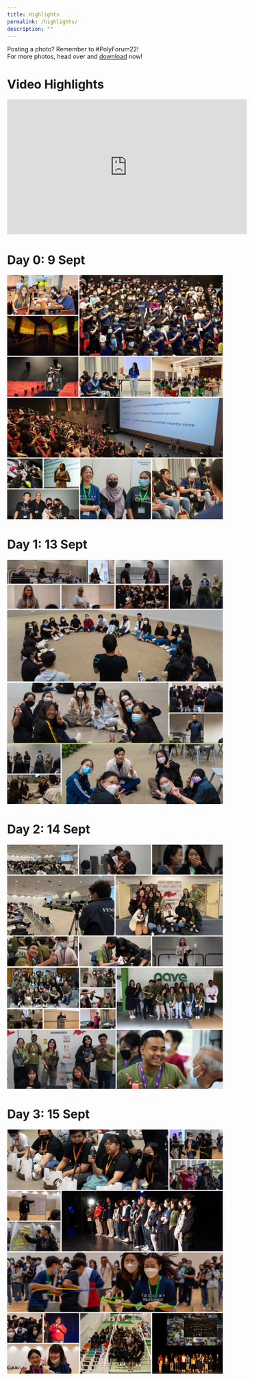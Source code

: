 ```yaml
---
title: Highlights
permalink: /highlights/
description: ""
---
```

Posting a photo? Remember to #PolyForum22! <br> 
For more photos, head over and [download](https://for.edu.sg/pf2022-photos) now!

# Video Highlights
<div>
<iframe width="560" height="315" src="https://www.youtube.com/embed/V72Qh09gUnI" title="YouTube video player" frameborder="0" allow="accelerometer; autoplay; clipboard-write; encrypted-media; gyroscope; picture-in-picture" allowfullscreen></iframe>  
	</div>

# Day 0: 9 Sept

![](/images/Day0-1.png)
<br>
![](/images/Day0-2.png)
# Day 1: 13 Sept
![](/images/Day1-3.png)
<br>
![](/images/Day1-2.png)

# Day 2: 14 Sept
![](/images/Highlightsday2.png)
<br>
![](/images/highlights-day2-1.png)

# Day 3: 15 Sept
![](/images/day3highlights-7.png)
<br>
![](/images/day3highlights-8.png)